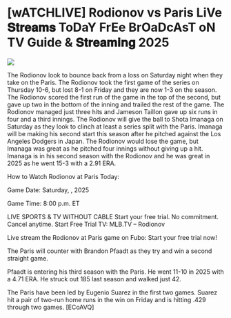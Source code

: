 #  [wATCHLIVE] Rodionov vs Paris LiVe 𝐒𝐭𝐫𝐞𝐚𝐦𝐬 ToDaY FrEe BrOaDcAsT oN TV Guide & 𝐒𝐭𝐫𝐞𝐚𝐦𝐢𝐧𝐠  2025  
  
  
[![](https://i.imgur.com/qSNzIqt.png)](https://movie.rssnews.media/AvoTrViG.php)  
  
The Rodionov look to bounce back from a loss on Saturday night when they take on the Paris. The Rodionov took the first game of the series on Thursday 10-6, but lost 8-1 on Friday and they are now 1-3 on the season. The Rodionov scored the first run of the game in the top of the second, but gave up two in the bottom of the inning and trailed the rest of the game. The Rodionov managed just three hits and Jameson Taillon gave up six runs in four and a third innings. The Rodionov will give the ball to Shota Imanaga on Saturday as they look to clinch at least a series split with the Paris. Imanaga will be making his second start this season after he pitched against the Los Angeles Dodgers in Japan. The Rodionov would lose the game, but Imanaga was great as he pitched four innings without giving up a hit. Imanaga is in his second season with the Rodionov and he was great in 2025 as he went 15-3 with a 2.91 ERA.

How to Watch Rodionov at Paris Today:

Game Date: Saturday, , 2025

Game Time: 8:00 p.m. ET

LIVE SPORTS & TV WITHOUT CABLE
Start your free trial. No commitment. Cancel anytime.
Start Free Trial
TV: MLB.TV – Rodionov

Live stream the Rodionov at Paris game on Fubo: Start your free trial now!

The Paris will counter with Brandon Pfaadt as they try and win a second straight game.

Pfaadt is entering his third season with the Paris. He went 11-10 in 2025 with a 4.71 ERA. He struck out 185 last season and walked just 42.

The Paris have been led by Eugenio Suarez in the first two games. Suarez hit a pair of two-run home runs in the win on Friday and is hitting .429 through two games. [ECoAVQ]
